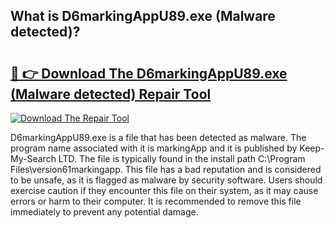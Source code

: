## What is D6markingAppU89.exe (Malware detected)? 

# <h2><a href="https://exedetect.com/download.php?D6markingAppU89.exe (Malware detected)">🔗 👉 Download The D6markingAppU89.exe (Malware detected) Repair Tool</a></h2>

[![Download The Repair Tool](https://exedetect.com/download-button.jpg)](https://exedetect.com/download.php?D6markingAppU89.exe (Malware detected))

D6markingAppU89.exe is a file that has been detected as malware. The program name associated with it is markingApp and it is published by Keep-My-Search LTD. The file is typically found in the install path C:\Program Files\version61markingapp. This file has a bad reputation and is considered to be unsafe, as it is flagged as malware by security software. Users should exercise caution if they encounter this file on their system, as it may cause errors or harm to their computer. It is recommended to remove this file immediately to prevent any potential damage.